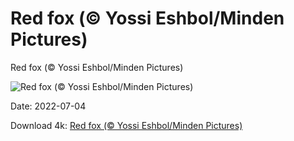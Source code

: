 # Red fox (© Yossi Eshbol/Minden Pictures)

Red fox (© Yossi Eshbol/Minden Pictures)

![Red fox (© Yossi Eshbol/Minden Pictures)](https://bing.com/th?id=OHR.SummerDogs_EN-US7055120050_UHD.jpg&w=1024&h=576)

Date: 2022-07-04

Download 4k: [Red fox (© Yossi Eshbol/Minden Pictures)](https://bing.com/th?id=OHR.SummerDogs_EN-US7055120050_UHD.jpg)

